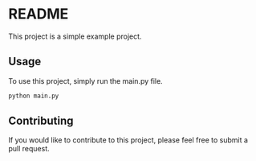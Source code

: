 # README

This project is a simple example project.

## Usage

To use this project, simply run the main.py file.

```bash
python main.py
```

## Contributing

If you would like to contribute to this project, please feel free to submit a pull request.
